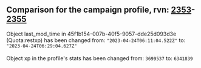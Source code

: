 ## Comparison for the campaign profile, rvn: [2353](https://github.com/PRO100KatYT/FortniteProfileRevisions/tree/main/profiles/campaign/2353%20campaign.json)-[2355](https://github.com/PRO100KatYT/FortniteProfileRevisions/tree/main/profiles/campaign/2355%20campaign.json)

Object last_mod_time in 45f1b154-007b-40f5-9057-dde25d093d3e (Quota:restxp) has been changed from: `"2023-04-24T06:11:04.522Z"` to: `"2023-04-24T06:29:04.627Z"`
<br><br>
Object xp in the profile's stats has been changed from: `3699537` to: `6341839`
<br><br>
